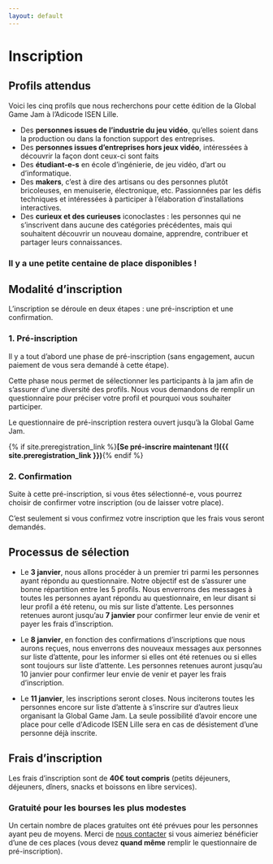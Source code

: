 ```yaml
---
layout: default
---
```


# Inscription

## Profils attendus

Voici les cinq profils que nous recherchons pour cette édition de la Global Game Jam à l’Adicode ISEN Lille.

- Des **personnes issues de l’industrie du jeu vidéo**, qu’elles soient dans la production ou dans la fonction
  support des entreprises.
- Des **personnes issues d’entreprises hors jeux vidéo**, intéressées à découvrir la façon dont ceux-ci sont faits
- Des **étudiant-e-s** en école d’ingénierie, de jeu vidéo, d’art ou d’informatique. 
- Des **makers**, c’est à dire des artisans ou des personnes plutôt bricoleuses, en menuiserie, électronique, etc.
  Passionnées par les défis techniques et intéressées à participer à l’élaboration d’installations interactives. 
- Des **curieux et des curieuses** iconoclastes : les personnes qui ne s’inscrivent dans aucune des catégories
  précédentes, mais qui souhaitent découvrir un nouveau domaine, apprendre, contribuer et partager leurs 
  connaissances.

### Il y a une petite centaine de place disponibles !

## Modalité d’inscription

L’inscription se déroule en deux étapes : une pré-inscription et une confirmation.

### 1. Pré-inscription

Il y a tout d’abord une phase de pré-inscription (sans engagement, aucun paiement de vous
sera demandé à cette étape). 

Cette phase nous permet de sélectionner les participants à la jam afin de s’assurer d’une
diversité des profils. Nous vous demandons de remplir un questionnaire pour préciser votre
profil et pourquoi vous souhaiter participer. 

Le questionnaire de pré-inscription restera ouvert jusqu’à la Global Game Jam.

{% if site.preregistration_link %}**[Se pré-inscrire maintenant !]({{ site.preregistration_link }})**{% endif %}

### 2. Confirmation

Suite à cette pré-inscription, si vous êtes sélectionné-e, vous pourrez choisir de confirmer votre
inscription (ou de laisser votre place).
 
C’est seulement si vous confirmez votre inscription que les frais vous seront demandés.

## Processus de sélection

- Le **3 janvier**, nous allons procéder à un premier tri parmi les personnes
  ayant répondu au questionnaire.
  Notre objectif est de s’assurer une bonne répartition entre les 5 profils.
  Nous enverrons des messages à toutes les personnes ayant répondu au questionnaire, en leur disant si 
  leur profil a été retenu, ou mis sur liste d’attente. 
  Les personnes retenues auront jusqu’au **7&nbsp;janvier** pour confirmer leur envie de venir et payer les 
  frais d’inscription.

- Le **8 janvier**, en fonction des confirmations d’inscriptions que nous aurons reçues, nous enverrons
  des nouveaux messages aux personnes sur liste d’attente, pour les informer si elles ont été retenues
  ou si elles sont toujours sur liste d’attente. Les personnes retenues auront jusqu’au 10 janvier pour
  confirmer leur envie de venir et payer les frais d’inscription.

- Le **11 janvier**, les inscriptions seront closes. Nous inciterons toutes les personnes encore sur 
  liste d’attente à s’inscrire sur d’autres lieux organisant la Global Game Jam. La seule possibilité
  d’avoir encore une place pour celle d'Adicode ISEN Lille sera en cas de désistement d’une personne
  déjà inscrite.


## Frais d’inscription

Les frais d’inscription sont de **40€ tout compris** (petits déjeuners, déjeuners, dîners, 
snacks et boissons en libre services). 

### Gratuité pour les bourses les plus modestes

Un certain nombre de places gratuites ont été prévues pour les personnes ayant peu de moyens.
Merci de [nous contacter](mailto:contact@ggjail.org) si vous aimeriez bénéficier d’une
de ces places (vous devez **quand même** remplir le questionnaire de pré-inscription).

